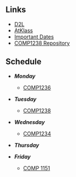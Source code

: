 ## Links
- [D2L](https://learn.georgebrown.ca)
- [AtKlass](https://app.atklass.com)
- [Important Dates](https://www.georgebrown.ca/current-students/important-dates?term=27246&category=131)
- [COMP1238 Repository](comp1238.md)

## Schedule
- ***Monday***
    - [COMP1236](https://learn.georgebrown.ca/d2l/home/337951)

- ***Tuesday***
    - [COMP1238](https://learn.georgebrown.ca/d2l/home/334969)


- ***Wednesday***
    - [COMP1234](https://learn.georgebrown.ca/d2l/home/342908)

- ***Thursday***

- ***Friday***
    - [COMP 1151](https://learn.georgebrown.ca/d2l/home/335096)
